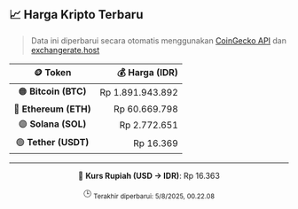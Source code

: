 

<!-- HARGA_KRIPTO -->
## 📈 Harga Kripto Terbaru

> Data ini diperbarui secara otomatis menggunakan [CoinGecko API](https://www.coingecko.com/) dan [exchangerate.host](https://exchangerate.host/)

<div align="center">

| 🪙 Token | 💰 Harga (IDR) |
|:------:|---------------:|
| 🟠 **Bitcoin (BTC)**   | Rp 1.891.943.892 |
| 🔵 **Ethereum (ETH)**  | Rp 60.669.798 |
| 🟣 **Solana (SOL)**    | Rp 2.772.651 |
| 🟢 **Tether (USDT)**   | Rp 16.369 |

---

💱 **Kurs Rupiah (USD → IDR)**: Rp 16.363

🕒 <sub>Terakhir diperbarui: 5/8/2025, 00.22.08</sub>

</div>
<!-- /HARGA_KRIPTO -->